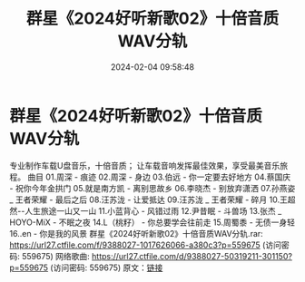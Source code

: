 ﻿---
title: 群星《2024好听新歌02》十倍音质WAV分轨
date: 2024-02-04 09:58:48
categories: WAV车载音乐、镜像
tags: 华语中文
---
# 群星《2024好听新歌02》十倍音质WAV分轨

专业制作车载U盘音乐，十倍音质；
让车载音响发挥最佳效果，享受最美音乐旅程。
曲目
01.周深 - 痕迹
02.周深 - 身边
03.伯远 - 你一定要去好地方
04.蔡国庆 - 祝你今年金拱门
05.就是南方凯 - 离别思故乡
06.李晓杰 - 别放弃潇洒
07.孙燕姿 _ 王者荣耀 - 最后之后
08.汪苏泷 - 让爱抵达
09.汪苏泷 _ 王者荣耀 - 碎月
10.王超然--人生旅途一山又一山
11.小蓝背心 - 风错过雨
12.尹昔眠 - 斗兽场
13.张杰 _ HOYO-MiX - 不眠之夜
14.L（桃籽） - 你总要学会往前走
15.周蜀黍 - 无债一身轻
16..en - 你是我的风景
群星《2024好听新歌02》十倍音质WAV分轨.rar: https://url27.ctfile.com/f/9388027-1017626066-a380c3?p=559675
(访问密码: 559675)
网络歌曲: https://url27.ctfile.com/d/9388027-50319211-301150?p=559675
(访问密码: 559675)
原文：[链接](https://blog.sina.com.cn/s/blog_1647c7e76010314da.html)